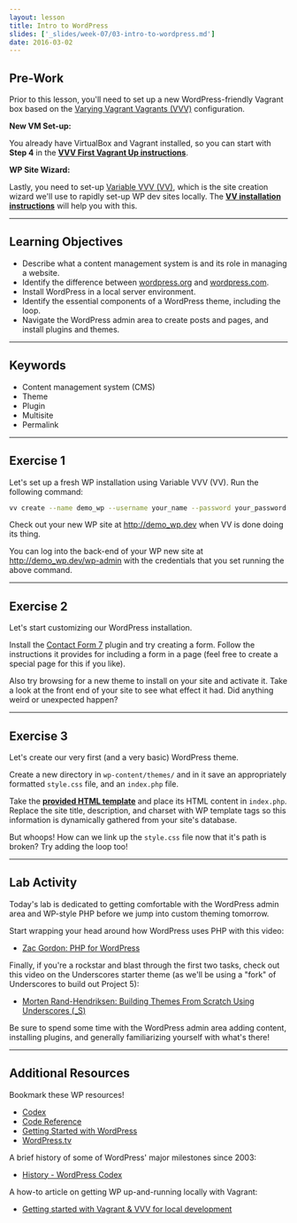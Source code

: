 ```yaml
---
layout: lesson
title: Intro to WordPress
slides: ['_slides/week-07/03-intro-to-wordpress.md']
date: 2016-03-02
---
```


## Pre-Work

Prior to this lesson, you'll need to set up a new WordPress-friendly Vagrant box based on the [Varying Vagrant Vagrants (VVV)](https://github.com/Varying-Vagrant-Vagrants/VVV) configuration.

**New VM Set-up:**

You already have VirtualBox and Vagrant installed, so you can start with **Step 4** in the **[VVV First Vagrant Up instructions](https://github.com/Varying-Vagrant-Vagrants/VVV#the-first-vagrant-up)**.

**WP Site Wizard:**

Lastly, you need to set-up [Variable VVV (VV)](https://github.com/bradp/vv), which is the site creation wizard we'll use to rapidly set-up WP dev sites locally. The **[VV installation instructions](https://github.com/bradp/vv#installation)** will help you with this.

---

## Learning Objectives

- Describe what a content management system is and its role in managing a website.
- Identify the difference between [wordpress.org](https://wordpress.org/) and [wordpress.com](https://wordpress.com/).
- Install WordPress in a local server environment.
- Identify the essential components of a WordPress theme, including the loop.
- Navigate the WordPress admin area to create posts and pages, and install plugins and themes.

---

## Keywords

- Content management system (CMS)
- Theme
- Plugin
- Multisite
- Permalink

---

## Exercise 1

Let's set up a fresh WP installation using Variable VVV (VV). Run the following command:

```bash
vv create --name demo_wp --username your_name --password your_password --email email@email.com
```

Check out your new WP site at http://demo_wp.dev when VV is done doing its thing.

You can log into the back-end of your WP new site at http://demo_wp.dev/wp-admin with the credentials that you set running the above command.

---

## Exercise 2

Let's start customizing our WordPress installation.

Install the [Contact Form 7](https://wordpress.org/plugins/contact-form-7/) plugin and try creating a form. Follow the instructions it provides for including a form in a page (feel free to create a special page for this if you like).

Also try browsing for a new theme to install on your site and activate it. Take a look at the front end of your site to see what effect it had. Did anything weird or unexpected happen?

---

## Exercise 3

Let's create our very first (and a very basic) WordPress theme.

Create a new directory in `wp-content/themes/` and in it save an appropriately formatted `style.css` file, and an `index.php` file.

Take the **[provided HTML template](/public/files/exercises/wp-first-theme.zip)** and place its HTML content in `index.php`. Replace the site title, description, and charset with WP template tags so this information is dynamically gathered from your site's database.

But whoops! How can we link up the `style.css` file now that it's path is broken? Try adding the loop too!

---

## Lab Activity

Today's lab is dedicated to getting comfortable with the WordPress admin area and WP-style PHP before we jump into custom theming tomorrow.

Start wrapping your head around how WordPress uses PHP with this video:

- [Zac Gordon: PHP for WordPress](http://wordpress.tv/2015/09/20/zac-gordon-php-for-wordpress/)

Finally, if you're a rockstar and blast through the first two tasks, check out this video on the Underscores starter theme (as we'll be using a "fork" of Underscores to build out Project 5):

- [Morten Rand-Hendriksen: Building Themes From Scratch Using Underscores (_S)](http://wordpress.tv/2015/06/09/morten-rand-hendriksen-building-themes-from-scratch-using-underscores-_s/)

Be sure to spend some time with the WordPress admin area adding content, installing plugins, and generally familiarizing yourself with what's there!

---

## Additional Resources

Bookmark these WP resources!

- [Codex](https://codex.wordpress.org/)
- [Code Reference](https://developer.wordpress.org/reference/)
- [Getting Started with WordPress](https://codex.wordpress.org/Getting_Started_with_WordPress)
- [WordPress.tv](http://wordpress.tv/)

A brief history of some of WordPress' major milestones since 2003:

- [History - WordPress Codex](https://codex.wordpress.org/History)

A how-to article on getting WP up-and-running locally with Vagrant:

- [
Getting started with Vagrant & VVV for local development](https://webdevstudios.com/2015/01/14/getting-started-vagrant-vvv-local-development/)
